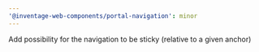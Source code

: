 ```yaml
---
'@inventage-web-components/portal-navigation': minor
---
```


Add possibility for the navigation to be sticky (relative to a given anchor)
